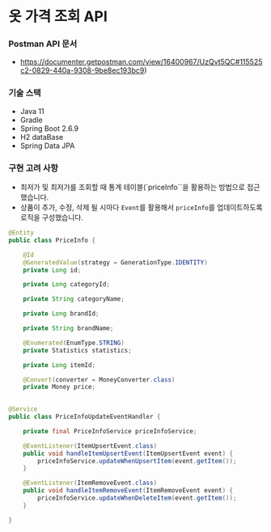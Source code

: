 # 옷 가격 조회 API

### Postman API 문서

- https://documenter.getpostman.com/view/16400967/UzQvt5QC#115525c2-0829-440a-9308-9be8ec193bc9)


### 기술 스택

- Java 11
- Gradle
- Spring Boot 2.6.9
- H2 dataBase
- Spring Data JPA

### 구현 고려 사항 

- 최저가 및 최저가를 조회할 때 통계 테이블(`priceInfo``을 활용하는 방법으로 접근했습니다.
- 상품이 추가, 수정, 삭제 될 시마다 `Event`를 활용해서 `priceInfo`를 업데이트하도록 로직을 구성했습니다.

```java
@Entity
public class PriceInfo {

    @Id
    @GeneratedValue(strategy = GenerationType.IDENTITY)
    private Long id;

    private Long categoryId;

    private String categoryName;

    private Long brandId;

    private String brandName;

    @Enumerated(EnumType.STRING)
    private Statistics statistics;

    private Long itemId;

    @Convert(converter = MoneyConverter.class)
    private Money price;
    
```

```java
@Service
public class PriceInfoUpdateEventHandler {

    private final PriceInfoService priceInfoService;

    @EventListener(ItemUpsertEvent.class)
    public void handleItemUpsertEvent(ItemUpsertEvent event) {
        priceInfoService.updateWhenUpsertItem(event.getItem());
    }

    @EventListener(ItemRemoveEvent.class)
    public void handleItemRemoveEvent(ItemRemoveEvent event) {
        priceInfoService.updateWhenDeleteItem(event.getItem());
    }

}
```
